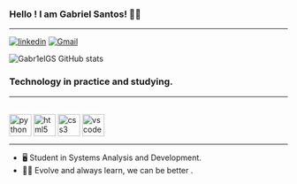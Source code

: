 ### Hello ! I am Gabriel Santos! 👋🏽
-------

[![linkedin](https://img.shields.io/badge/LinkedIn-0077B5?style=for-the-badge&logo=linkedin&logoColor=white)](in/gabriel-guilherme-467587278)
[![Gmail](https://img.shields.io/badge/Gmail-D14836?style=for-the-badge&logo=gmail&logoColor=white)](gabriel.guilherme.santos@mail.usf.edu.br)


![Gabr1elGS GitHub stats](https://github-readme-stats.vercel.app/api?username=Gabr1elGS&show_icons=true&theme=transparent)

### Technology in practice and studying.
--------------------------------
<div style="display: inline_block"><br/>
    <img align= "center" alt= "python" src= "https://static-00.iconduck.com/assets.00/python-icon-256x256-9529fzj3.png"width="40px"/>
    <img align= "center" alt= "html5" src= "https://user-images.githubusercontent.com/25181517/192158954-f88b5814-d510-4564-b285-dff7d6400dad.png"width="40px"/>
    <img align= "center" alt= "css3" src= "https://user-images.githubusercontent.com/25181517/183898674-75a4a1b1-f960-4ea9-abcb-637170a00a75.png" width="40"/>
    <img align= "center" alt= "vscode" src= "https://user-images.githubusercontent.com/25181517/192108891-d86b6220-e232-423a-bf5f-90903e6887c3.png" width="40"/>
</div>

---

- 🖥️ Student in Systems Analysis and Development.
- 💪🏽 Evolve and always learn, we can be better .

